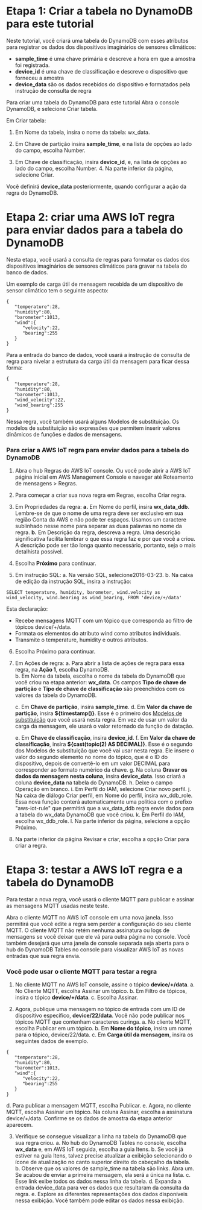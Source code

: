 
# Etapa 1: Criar a tabela no DynamoDB para este tutorial

Neste tutorial, você criará uma tabela do DynamoDB com esses atributos para registrar os dados dos dispositivos imaginários de sensores climáticos:

 - **sample_time** é uma chave primária e descreve a hora em que a amostra
   foi registrada.
  - **device_id** é uma chave de classificação e descreve o dispositivo que
   forneceu a amostra
  - **device_data** são os dados recebidos do dispositivo e formatados pela
   instrução de consulta de regra

Para criar uma tabela do DynamoDB para este tutorial
Abra o console DynamoDB, e selecione Criar tabela.

Em Criar tabela:

 1. Em Nome da tabela, insira o nome da tabela: wx_data.
    
   2. Em Chave de partição insira **sample_time**, e na lista de opções ao
    lado do campo, escolha Number.
    
   3. Em Chave de classificação, insira **device_id**, e, na lista de opções
    ao lado do campo, escolha Number.
    4. Na parte inferior da página, selecione Criar.

Você definirá **device_data** posteriormente, quando configurar a ação da regra do DynamoDB.

# Etapa 2: criar uma AWS IoT regra para enviar dados para a tabela do DynamoDB

Nesta etapa, você usará a consulta de regras para formatar os dados dos dispositivos imaginários de sensores climáticos para gravar na tabela do banco de dados.

Um exemplo de carga útil de mensagem recebida de um dispositivo de sensor climático tem o seguinte aspecto:
```
{
   "temperature":28,
   "humidity":80,
   "barometer":1013,
   "wind":{
      "velocity":22,
      "bearing":255
   }
}
```
Para a entrada do banco de dados, você usará a instrução de consulta de regra para nivelar a estrutura da carga útil da mensagem para ficar dessa forma:
```
{
   "temperature":28,
   "humidity":80,
   "barometer":1013,
   "wind_velocity":22,
   "wind_bearing":255
}
```
Nessa regra, você também usará alguns Modelos de substituição. Os modelos de substituição são expressões que permitem inserir valores dinâmicos de funções e dados de mensagens.

### Para criar a AWS IoT regra para enviar dados para a tabela do DynamoDB

 1. Abra o hub Regras do AWS IoT console. Ou você pode abrir a AWS IoT página inicial em AWS Management Console e navegar até Roteamento de mensagens > Regras.
 2. Para começar a criar sua nova regra em Regras, escolha Criar regra.
 3. Em Propriedades da regra:
 **a.** Em Nome do perfil, insira **wx_data_ddb**.
 Lembre-se de que o nome de uma regra deve ser exclusivo em sua região Conta da AWS e não pode ter espaços. Usamos um caractere sublinhado nesse nome para separar as duas palavras no nome da regra.
 **b.** Em Descrição da regra, descreva a regra.
 Uma descrição significativa facilita lembrar o que essa regra faz e por que você a criou. A descrição pode ser tão longa quanto necessário, portanto, seja o mais detalhista possível.

 4. Escolha **Próximo** para continuar.
 5. Em instrução SQL:
 a. Na versão SQL, selecione2016-03-23.
 b. Na caixa de edição da instrução SQL, insira a instrução:
```
SELECT temperature, humidity, barometer, wind.velocity as wind_velocity, wind.bearing as wind_bearing, FROM 'device/+/data'
```
Esta declaração:

 - Recebe mensagens MQTT com um tópico que corresponda ao filtro de tópicos device/+/data.
 - Formata os elementos do atributo wind como atributos individuais.
 - Transmite o temperature, humidity e outros atributos.

 6. Escolha Próximo para continuar.
 7. Em Ações de regra:
	 a. Para abrir a lista de ações de regra para essa regra, na **Ação 1**, escolha DynamoDB.	 
     b. Em Nome da tabela, escolha o nome da tabela do DynamoDB que você criou na etapa anterior: **wx_data**. Os campos **Tipo de chave de partição** e **Tipo de chave de classificação** são preenchidos com os valores da tabela do DynamoDB.

    c. Em **Chave de partição**, insira **sample_time**.
    d. Em **Valor da chave de partição**, insira **${timestamp()}**.
    Esse é o primeiro dos [Modelos de substituição](https://docs.aws.amazon.com/pt_br/iot/latest/developerguide/iot-substitution-templates.html) que você usará nesta regra. Em vez de usar um valor da carga da mensagem, ele usará o valor retornado da função de datação.

    e. Em **Chave de classificação**, insira **device_id**.
    f. Em **Valor da chave de classificação**, insira **${cast(topic(2) AS DECIMAL)}**.
    Esse é o segundo dos Modelos de substituição que você vai usar nesta regra. Ele insere o valor do segundo elemento no nome do tópico, que é o ID do dispositivo, depois de convertê-lo em um valor DECIMAL para corresponder ao formato numérico da chave. 
    g. Na coluna **Gravar os dados da mensagem nesta coluna**, insira **device_data**. Isso criará a coluna **device_data** na tabela do DynamoDB.
    h. Deixe o campo Operação em branco.
    i. Em Perfil do IAM, selecione Criar novo perfil.
    j. Na caixa de diálogo Criar perfil, em Nome do perfil, insira wx_ddb_role. Essa nova função conterá automaticamente uma política com o prefixo "aws-iot-rule" que permitirá que a wx_data_ddb regra envie dados para a tabela do wx_data DynamoDB que você criou.
    k. Em Perfil do IAM, escolha wx_ddb_role.
    l. Na parte inferior da página, selecione a opção Próximo.

8. Na parte inferior da página Revisar e criar, escolha a opção Criar para criar a regra.

# Etapa 3: testar a AWS IoT regra e a tabela do DynamoDB

Para testar a nova regra, você usará o cliente MQTT para publicar e assinar as mensagens MQTT usadas neste teste.

Abra o cliente MQTT no AWS IoT console em uma nova janela. Isso permitirá que você edite a regra sem perder a configuração do seu cliente MQTT. O cliente MQTT não retém nenhuma assinatura ou logs de mensagens se você deixar que ele vá para outra página no console. Você também desejará que uma janela de console separada seja aberta para o hub do DynamoDB Tables no console para visualizar AWS IoT as novas entradas que sua regra envia.

### Você pode usar o cliente MQTT para testar a regra

 1. No cliente MQTT no AWS IoT console, assine o tópico **device/+/data**.
	 a. No Cliente MQTT, escolha Assinar um tópico.
	 b. Em Filtro de tópicos, insira o tópico **device/+/data**.
	 c. Escolha Assinar.
	 
 2. Agora, publique uma mensagem no tópico de entrada com um ID de dispositivo específico, **device/22/data**. Você não pode publicar nos tópicos MQTT que contenham caracteres curinga.
    a. No cliente MQTT, escolha Publicar em um tópico.
    b. Em **Nome do tópico**, insira um nome para o tópico, device/22/data.
    c. Em **Carga útil da mensagem**, insira os seguintes dados de exemplo.

```
{
   "temperature":28,
   "humidity":80,
   "barometer":1013,
   "wind":{
      "velocity":22,
      "bearing":255
   }
}
```
   d. Para publicar a mensagem MQTT, escolha Publicar.
   e. Agora, no cliente MQTT, escolha Assinar um tópico. Na coluna Assinar, escolha a assinatura device/+/data. Confirme se os dados de amostra da etapa anterior aparecem.

 3. Verifique se consegue visualizar a linha na tabela do DynamoDB que sua regra criou.
	 a. No hub do DynamoDB Tables no console, escolha **wx_data** e, em AWS IoT seguida, escolha a guia Itens.
	 b. Se você já estiver na guia Itens, talvez precise atualizar a exibição selecionando o ícone de atualização no canto superior direito do cabeçalho da tabela.
	 b. Observe que os valores de sample_time na tabela são links. Abra um. Se acabou de enviar a primeira mensagem, ela será a única na lista.
	 c. Esse link exibe todos os dados nessa linha da tabela.
	 d. Expanda a entrada device_data para ver os dados que resultaram da consulta da regra.
	 e. Explore as diferentes representações dos dados disponíveis nessa exibição. Você também pode editar os dados nessa exibição.

